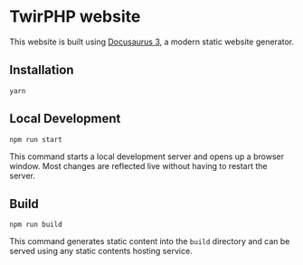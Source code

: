 # TwirPHP website

This website is built using [Docusaurus 3](https://docusaurus.io/), a modern static website generator.

## Installation

```shell
yarn
```

## Local Development

```shell
npm run start
```

This command starts a local development server and opens up a browser window. Most changes are reflected live without having to restart the server.

## Build

```shell
npm run build
```

This command generates static content into the `build` directory and can be served using any static contents hosting service.
